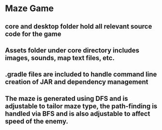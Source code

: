 # Maze Game

## core and desktop folder hold all relevant source code for the game  

## Assets folder under core directory includes images, sounds, map text files, etc.

## .gradle files are included to handle command line creation of JAR and dependency management    

## The maze is generated using DFS and is adjustable to tailor maze type, the path-finding is handled via BFS and is also adjustable to affect speed of the enemy.
